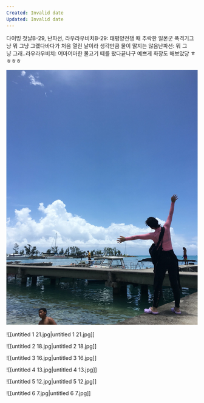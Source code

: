 ```yaml
---
Created: Invalid date
Updated: Invalid date
---
```

다이빙 첫날B-29, 난파선, 라우라우비치B-29: 태평양전쟁 때 추락한 일본군 폭격기그냥 뭐 그냥 그랬다바다가 처음 열린 날이라 생각만큼 물이 맑지는 않음난파선: 뭐 그냥 그래..라우라우비치: 어마어마한 물고기 떼를 봤다끝나구 예쁘게 화장도 해보았당 ㅎㅎㅎㅎ

![untitled 40](/_attachments/untitled%2040.jpg)

![[untitled 1 21.jpg|untitled 1 21.jpg]]

![[untitled 2 18.jpg|untitled 2 18.jpg]]

![[untitled 3 16.jpg|untitled 3 16.jpg]]

![[untitled 4 13.jpg|untitled 4 13.jpg]]

![[untitled 5 12.jpg|untitled 5 12.jpg]]

![[untitled 6 7.jpg|untitled 6 7.jpg]]